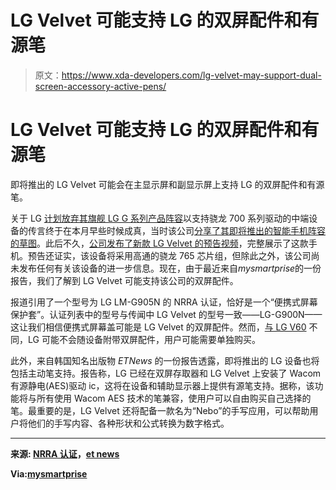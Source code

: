 # LG Velvet 可能支持 LG 的双屏配件和有源笔

> 原文：<https://www.xda-developers.com/lg-velvet-may-support-dual-screen-accessory-active-pens/>

# LG Velvet 可能支持 LG 的双屏配件和有源笔

即将推出的 LG Velvet 可能会在主显示屏和副显示屏上支持 LG 的双屏配件和有源笔。

关于 LG [计划放弃其旗舰 LG G 系列产品阵容](https://www.xda-developers.com/lg-may-drop-g-series-launch-mid-range-snapdragon-765-phone/)以支持骁龙 700 系列驱动的中端设备的传言终于在本月早些时候成真，当时该公司[分享了其即将推出的智能手机阵容的草图](https://www.xda-developers.com/lg-unveils-smartphone-design-curved-edges-raindrop-camera/)。此后不久，[公司发布了新款 LG Velvet 的预告视频](https://www.xda-developers.com/lg-velvet-teaser-video-design-snapdragon-765/)，完整展示了这款手机。预告还证实，该设备将采用高通的骁龙 765 芯片组，但除此之外，该公司尚未发布任何有关该设备的进一步信息。现在，由于最近来自*mysmartprise*的一份报告，我们了解到 LG Velvet 可能支持该公司的双屏配件。

报道引用了一个型号为 LG LM-G905N 的 NRRA 认证，恰好是一个“便携式屏幕保护套”。认证列表中的型号与传闻中 LG Velvet 的型号一致——LG-G900N——这让我们相信便携式屏幕盖可能是 LG Velvet 的双屏配件。然而，[与 LG V60](https://www.xda-developers.com/lg-v60-thinq-dual-screen-attachment-support-active-stylus-pens/) 不同，LG 可能不会随设备附带双屏配件，用户可能需要单独购买。

此外，来自韩国知名出版物 *ETNews* 的一份报告透露，即将推出的 LG 设备也将包括主动笔支持。报告称，LG 已经在双屏存取器和 LG Velvet 上安装了 Wacom 有源静电(AES)驱动 ic，这将在设备和辅助显示器上提供有源笔支持。据称，该功能将与所有使用 Wacom AES 技术的笔兼容，使用户可以自由购买自己选择的笔。最重要的是，LG Velvet 还将配备一款名为“Nebo”的手写应用，可以帮助用户将他们的手写内容、各种形状和公式转换为数字格式。

* * *

**来源: [NRRA 认证](https://rra.go.kr/ko/license/A_b_popup.do?app_no=202017210000110424)，[et news](https://m.etnews.com/amp/20200422000170)**

**Via:[mysmartprise](https://www.mysmartprice.com/gear/lg-working-dual-screen-version-velvet-korean-nrra-certification-confirms/)**